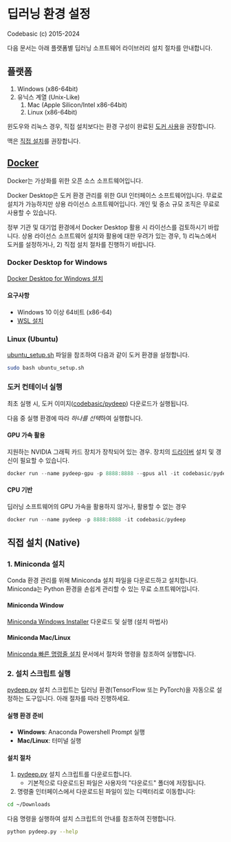 # 딥러닝 환경 설정

Codebasic (c) 2015-2024

다음 문서는 아래 플랫폼별 딥러닝 소프트웨어 라이브러리 설치 절차를 안내합니다.

## 플랫폼

1. Windows (x86-64bit)
1. 유닉스 계열 (Unix-Like)
    1. Mac (Apple Silicon/Intel x86-64bit)
    1. Linux (x86-64bit)

윈도우와 리눅스 경우, 직접 설치보다는 환경 구성이 완료된 [도커 사용](#docker)을 권장합니다.

맥은 [직접 설치](#mac)를 권장합니다.

## [Docker](https://docs.docker.com/get-started/overview/)

Docker는 가상화를 위한 오픈 소스 소프트웨어입니다.

Docker Desktop은 도커 환경 관리를 위한 GUI 인터페이스 소프트웨어입니다. 무료로 설치가 가능하지만 상용 라이선스 소프트웨어입니다. 개인 및 중소 규모 조직은 무료로 사용할 수 있습니다.

정부 기관 및 대기업 환경에서 Docker Desktop 활용 시 라이선스를 검토하시기 바랍니다. 상용 라이선스 소프트웨어 설치와 활용에 대한 우려가 있는 경우, 1) 리눅스에서 도커를 설정하거나, 2) 직접 설치 절차를 진행하기 바랍니다.

### Docker Desktop for Windows

[Docker Desktop for Windows 설치](https://docs.docker.com/desktop/install/windows-install)

#### 요구사항

* Windows 10 이상 64비트 (x86-64)
* [WSL 설치](https://learn.microsoft.com/ko-kr/windows/wsl/install#install-wsl-command)

### Linux (Ubuntu)

[ubuntu_setup.sh](https://github.com/codebasic/pydeep-environments/blob/main/ubuntu_setup.sh) 파일을 참조하여 다음과 같이 도커 환경을 설정합니다.

```sh
sudo bash ubuntu_setup.sh
```

### 도커 컨테이너 실행

최초 실행 시, 도커 이미지([codebasic/pydeep](https://hub.docker.com/r/codebasic/pydeep)) 다운로드가 실행됩니다.

다음 중 실행 환경에 따라 *하나를 선택*하여 실행합니다.

#### GPU 가속 활용

지원하는 NVIDIA 그래픽 카드 장치가 장착되어 있는 경우. 장치의 [드라이버](https://www.nvidia.co.kr/drivers) 설치 및 갱신이 필요할 수 있습니다.

```powershell
docker run --name pydeep-gpu -p 8888:8888 --gpus all -it codebasic/pydeep
```

#### CPU 기반

딥러닝 소프트웨어의 GPU 가속을 활용하지 않거나, 활용할 수 없는 경우

```powershell
docker run --name pydeep -p 8888:8888 -it codebasic/pydeep
```

## 직접 설치 (Native)

### 1. Miniconda 설치

Conda 환경 관리를 위해 Miniconda 설치 파일을 다운로드하고 설치합니다. Miniconda는 Python 환경을 손쉽게 관리할 수 있는 무료 소프트웨어입니다.

#### Miniconda Window

[Miniconda Windows Installer](https://repo.anaconda.com/miniconda/Miniconda3-latest-Windows-x86_64.exe) 다운로드 및 실행 (설치 마법사)

#### Miniconda Mac/Linux

[Miniconda 빠른 명령줄 설치](https://docs.anaconda.com/miniconda/install/#quick-command-line-install) 문서에서 절차와 명령을 참조하여 실행합니다.

### 2. 설치 스크립트 실행

[pydeep.py](pydeep.py) 설치 스크립트는 딥러닝 환경(TensorFlow 또는 PyTorch)을 자동으로 설정하는 도구입니다.
아래 절차를 따라 진행하세요.

#### 실행 환경 준비

* **Windows**: Anaconda Powershell Prompt 실행
* **Mac/Linux**: 터미널 실행

#### 설치 절차

1. [pydeep.py](pydeep.py) 설치 스크립트를 다운로드합니다.
   * 기본적으로 다운로드된 파일은 사용자의 "다운로드" 폴더에 저장됩니다.
2. 명령줄 인터페이스에서 다운로드된 파일이 있는 디렉터리로 이동합니다:

```sh
cd ~/Downloads
```

다음 명령을 실행하여 설치 스크립트의 안내를 참조하여 진행합니다.

```sh
python pydeep.py --help
```
